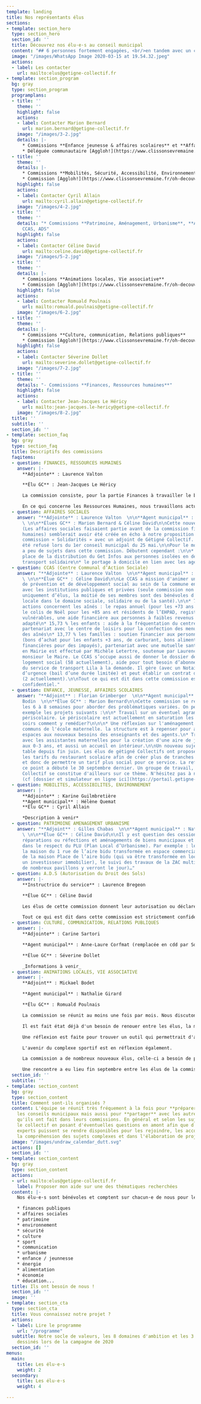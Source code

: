 ```yaml
---
template: landing
title: Nos représentants élus
sections:
- template: section_hero
  type: section_hero
  section_id: ''
  title: Découvrez nos élu·e·s au conseil municipal
  content: "## 6 personnes fortement engagées, <br/>en tandem avec un collectif citoyen"
  image: "/images/WhatsApp Image 2020-03-15 at 19.54.32.jpeg"
  actions:
  - label: Les contacter
    url: mailto:elus@getigne-collectif.fr
- template: section_program
  bg: gray
  type: section_program
  programplans:
  - title: ''
    theme: ''
    highlight: false
    actions:
    - label: Contacter Marion Bernard
      url: marion.bernard@getigne-collectif.fr
    image: "/images/3-2.jpg"
    details: |-
      * Commissions **Enfance jeunesse & affaires scolaires** et **Affaires sociales**
      * Déléguée communautaire [Aggloh!](https://www.clissonsevremaine.fr/oh-decouvrir/16-communes/fiche-individuelle/annuaire/marion-bernard/) - [Membre titulaire Collecte des déchets](http://environnement.clissonsevremaine.fr/)
  - title: ''
    theme: ''
    details: |-
      * Commissions **Mobilités, Sécurité, Accessibilité, Environnement**
      * Commission [Aggloh!](https://www.clissonsevremaine.fr/oh-decouvrir/16-communes/fiche-individuelle/annuaire/marion-bernard/) **Établissements aquatiques**
    highlight: false
    actions:
    - label: Contacter Cyril Allain
      url: mailto:cyril.allain@getigne-collectif.fr
    image: "/images/4-2.jpg"
  - title: ''
    theme: ''
    details: "* Commissions **Patrimoine, Aménagement, Urbanisme**, **Affaires sociales**,
      CCAS, ADS"
    highlight: false
    actions:
    - label: Contacter Céline David
      url: mailto:celine.david@getigne-collectif.fr
    image: "/images/5-2.jpg"
  - title: ''
    theme: ''
    details: |-
      * Commissions **Animations locales, Vie associative**
      * Commission [Aggloh!](https://www.clissonsevremaine.fr/oh-decouvrir/16-communes/fiche-individuelle/annuaire/marion-bernard/) **Urbanisme**
    highlight: false
    actions:
    - label: Contacter Romuald Poulnais
      url: mailto:romuald.poulnais@getigne-collectif.fr
    image: "/images/6-2.jpg"
  - title: ''
    theme: ''
    details: |-
      * Commissions **Culture, communication, Relations publiques**
      * Commission [Aggloh!](https://www.clissonsevremaine.fr/oh-decouvrir/16-communes/fiche-individuelle/annuaire/marion-bernard/) **Petite enfance**
    highlight: false
    actions:
    - label: Contacter Séverine Dollet
      url: mailto:severine.dollet@getigne-collectif.fr
    image: "/images/7-2.jpg"
  - title: ''
    theme: ''
    details: "- Commissions **Finances, Ressources humaines**"
    highlight: false
    actions:
    - label: Contacter Jean-Jacques Le Héricy
      url: mailto:jean-jacques.le-hericy@getigne-collectif.fr
    image: "/images/8-2.jpg"
  title: ''
  subtitle: ''
  section_id: ''
- template: section_faq
  bg: gray
  type: section_faq
  title: Descriptifs des commissions
  faqitems:
  - question: FINANCES, RESSOURCES HUMAINES
    answer: |-
      **Adjointe** : Laurence Valton

      **Élu GC** : Jean-Jacques Le Héricy

      La commission consiste, pour la partie Finances à travailler le budget prévisionnel de la mairie, puis d’effectuer des ajustements en cours de mandat, de gérer des dépenses imprévues de façon à conserver un bon équilibre général.

      En ce qui concerne les Ressources Humaines, nous travaillons actuellement sur la façon de proposer le télétravail aux agents de la mairie.
  - question: AFFAIRES SOCIALES
    answer: "**Adjointe** : Laurence Valton  \n\n**Agent municipal** : Michèle Letertre
      \ \n\n**Élues GC** : Marion Bernard & Céline David\n\nCette nouvelle commission
      (Les affaires sociales faisaient partie avant de la commission finances et ressources
      humaines) semblerait avoir été créée en écho à notre proposition de créer une
      commission « Solidarités » avec un adjoint de Gétigné Collectif. Cela nous avait
      été refusé lors du 1er conseil municipal du 25 mai.\n\nPour le moment, il y
      a peu de sujets dans cette commission. Débutent cependant :\n\n* les mises en
      place de la distribution du Get Infos aux personnes isolées en demande\n* le
      transport solidaire\n* le portage à domicile en lien avec les agents de la Médiathèque."
  - question: CCAS (Centre Communal d’Action Sociale)
    answer: "**Adjointe** : Laurence Valton  \n\n**Agent municipal** : Michèle Letertre
      \ \n\n**Élue GC** : Céline David\n\nLe CCAS a mission d'animer une action générale
      de prévention et de développement social au sein de la commune en liaison étroite
      avec les institutions publiques et privées (seule commission non constituée
      uniquement d’élus, la moitié de ses membres sont des bénévoles d’association
      locale dans le domaine sociale, solidaire ou de la santé).\n\n* 70,50 % des
      actions concernent les aînés : le repas annuel (pour les +73 ans et leur conjoint),
      le colis de Noël pour les +85 ans et résidents de l’EHPAD, registre des personnes
      vulnérables, une aide financière aux personnes à faibles revenus pour le sport
      adapté\n* 15,73 % les enfants : aide à la fréquentation du centre de loisirs,
      partenariat avec le centre de loisirs pour la confection des menus du repas
      des aînés\n* 13,77 % les familles : soutien financier aux personnes en difficulté
      (bons d’achat pour les enfants +3 ans, de carburant, bons alimentaires, participations
      financières pour des impayés), partenariat avec une mutuelle santé\n\nL’accueil
      en Mairie est effectué par Michèle Letertre, soutenue par Laurence Valton et
      monsieur le Maire. Le CCAS s’occupe aussi de donner le dossier de demandes de
      logement social (58 actuellement), aide pour tout besoin d’abonnement ou d’utilisation
      du service de transport Lila à la demande. Il gère (avec un Notaire) un logement
      d’urgence (bail d’une durée limitée) et peut établir un contrat de prêt de vélo
      (2 actuellement).\n\nTout ce qui est dit dans cette commission est strictement
      confidentiel."
  - question: ENFANCE, JEUNESSE, AFFAIRES SCOLAIRES
    answer: "**Adjoint** : Florian Grimberger  \n\n**Agent municipal** : Laetitia
      Bodin  \n\n**Élue GC** : Marion Bernard\n\nCette commission se réunira toutes
      les 6 à 8 semaines pour aborder des problématiques variées. On peut citer comme
      exemple les projets suivants :\n\n* Travail sur un éventuel agrandissement du
      périscolaire. Le périscolaire est actuellement en saturation les mardis et jeudis
      soirs comment y remédier?\n\n\n* Une réflexion sur l'aménagement des espaces
      communs de l'école maternelle. la structure est à repenser pour adapter les
      espaces aux nouveaux besoins des enseignants et des agents.\n* Travail en partenariat
      avec les assistantes maternelles pour la création d'une aire de jeux adaptée
      aux 0-3 ans, et aussi un accueil en intérieur.\n\nUn nouveau sujet est sur la
      table depuis fin juin. Les élus de gétigné Collectifs ont proposé de travailler
      les tarifs du restaurant scolaire afin de créer plus de tranches de quotient
      et donc de permettre un tarif plus social pour ce service. La refléxion sur
      ce point a débuté le 30 septembre dernier. Un groupe de travail, interne à Gétigné
      Collectif se constitue d'ailleurs sur ce thème. N'hésitez pas à nous rejoindre
      (cf [dossier et simulateur en ligne ici](https://portail.getigne-collectif.fr/simulateur-tarification-restaurant-scolaire-2021/))."
  - question: MOBILITES, ACCESSIBILITES, ENVIRONNEMENT
    answer: |-
      **Adjointe** : Karine Guilmbretière
      **Agent municipal** : Hélène Quemat
      **Élu GC** : Cyril Allain

      *Description à venir*
  - question: PATRIMOINE AMENAGEMENT URBANISME
    answer: "**Adjoint** : Gilles Chabas  \n\n**Agent municipal** : Nathalie Morisseau
      \ \n\n**Élue GC** : Céline David\n\nIl y est question des cessions, ventes,
      réparations ou réfections et aménagements de biens municipaux et patrimoniaux
      dans le respect du PLU (Plan Local d’Urbanisme). Par exemple : les travaux de
      la maison du 1 rue de l’aire bidu transformée en espace commercial, la vente
      de la maison Place de l’aire bidu (qui va être transformée en locations par
      un investisseur immobilier), le suivi des travaux de la ZAC multi-sites (où
      de nombreux pavillons y verront le jour)…"
  - question: A.D.S (Autorisation du Droit des Sols)
    answer: |-
      **Instructrice du service** : Laurence Bregeon

      **Élue GC** : Céline David

      Les élus de cette commission donnent leur autorisation ou déclarent un refus sur des dossiers (instruits préalablement par Laurence Bregeon) de Permis de construire, d’aménager, Déclaration Préalable et Certificat d'urbanisme. Une visite sur les lieux est parfois organisée en cas de besoin, selon la problématique.

      Tout ce qui est dit dans cette commission est strictement confidentiel.
  - question: CULTURE, COMMUNICATION, RELATIONS PUBLIQUES
    answer: |-
      **Adjointe** : Carine Sartori

      **Agent municipal** : Anne-Laure Corfmat (remplacée en cdd par Sophie Cherrier)

      **Élue GC** : Séverine Dollet

      _Informations à venir_
  - question: ANIMATIONS LOCALES, VIE ASSOCIATIVE
    answer: |-
      **Adjoint** : Mickael Bodet

      **Agent municipal** : Nathalie Girard

      **Élu GC** : Romuald Poulnais

      La commission se réunit au moins une fois par mois. Nous discutons des projets souhaités par la mairie, sur le développement de la vie associative à Gétigné et sur la manière de dynamiser la vie social locale.

      Il est fait état déjà d'un besoin de renouer entre les élus, la municipalité et l'ensemble des associations en créant des partenariats sur des projets.

      Une réflexion est faite pour trouver un outil qui permettrait d'avoir une meilleure visibilité des salles municipales, ainsi que de leur disponibilité.

      L'avenir du complexe sportif est en réflexion également.

      La commission a de nombreux nouveaux élus, celle-ci a besoin de prendre ses marques.

      Une rencontre a eu lieu fin septembre entre les élus de la commission et l'ensemble des représentants des associations. Une synthèse de celle-ci sera bientôt disponible.
  section_id: ''
  subtitle: ''
- template: section_content
  bg: gray
  type: section_content
  title: Comment sont-ils organisés ?
  content: L'équipe se réunit très fréquement à la fois pour **préparer ensemble**
    les conseils municipaux mais aussi pour **partager** avec les autres les avancées
    qu'ils ont fait dans leurs commissions. En général et selon les sujets, ils sollicitent
    le collectif en posant d'éventuelles questions en amont afin que d'éventuelles
    experts puissent se rendre disponibles pour les rejoindre, les accompagner dans
    la compréhension des sujets complexes et dans l'élaboration de projets / solutions.
  image: "/images/undraw_calendar_dutt.svg"
  actions: []
  section_id: ''
- template: section_content
  bg: gray
  type: section_content
  actions:
  - url: mailto:elus@getigne-collectif.fr
    label: Proposer mon aide sur une des thématiques recherchées
  content: |-
    Nos élu·e·s sont bénévoles et comptent sur chacun·e de nous pour les soutenir autant qu'on le peut. Nous avons tous des compétences qui peuvent être mis à profit aussi il ne faut pas hésiter à proposer votre aide à fortiori dans les domaines évidents comme la :

    * finances publiques
    * affaires sociales
    * patrimoine
    * environnement
    * sécurité
    * culture
    * sport
    * communication
    * urbanisme
    * enfance / jeunnesse
    * énergie
    * alimentation
    * économie
    * éducation...
  title: Ils ont besoin de nous !
  section_id: ''
  image: ''
- template: section_cta
  type: section_cta
  title: Vous connaissez notre projet ?
  actions:
  - label: Lire le programme
    url: "/programme"
  subtitle: Notre socle de valeurs, les 8 domaines d'ambition et les 3 grands projets
    dessinés lors de la campagne de 2020
  section_id: ''
menus:
  main:
    title: Les élu·e·s
    weight: 2
  secondary:
    title: Les élu·e·s
    weight: 4

---
```


